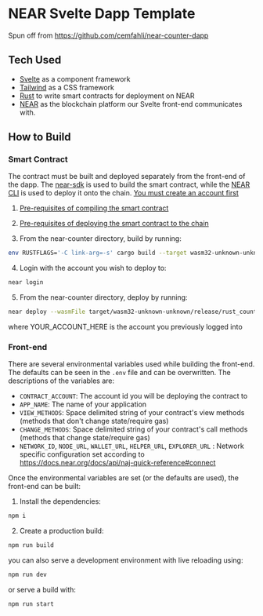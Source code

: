 # NEAR Svelte Dapp Template
Spun off from https://github.com/cemfahli/near-counter-dapp

## Tech Used
- [Svelte](https://svelte.dev) as a component framework
- [Tailwind](https://tailwindcss.com) as a CSS framework
- [Rust](https://www.rust-lang.org) to write smart contracts for deployment on NEAR
- [NEAR](https://near.org) as the blockchain platform our Svelte front-end communicates with.


## How to Build
### Smart Contract
The contract must be built and deployed separately from the front-end of the dapp.
The [near-sdk](https://github.com/near/near-sdk-rs) is used to build the smart contract, while the [NEAR CLI](https://docs.near.org/docs/tools/near-cli) is used to deploy it onto the chain. [You must create an account first](https://wallet.testnet.near.org/create) 
1. [Pre-requisites of compiling the smart contract](https://docs.near.org/docs/develop/contracts/rust/intro#3-step-rust-installation)

2. [Pre-requisites of deploying the smart contract to the chain](https://docs.near.org/docs/tools/near-cli#setup)

3. From the near-counter directory, build by running:
```bash
env RUSTFLAGS='-C link-arg=-s' cargo build --target wasm32-unknown-unknown --release
```

4. Login with the account you wish to deploy to:
```bash
near login
```

5. From the near-counter directory, deploy by running:
```bash
near deploy --wasmFile target/wasm32-unknown-unknown/release/rust_counter_tutorial.wasm --accountId YOUR_ACCOUNT_HERE
```
where YOUR_ACCOUNT_HERE is the account you previously logged into


### Front-end
There are several environmental variables used while building the front-end. The defaults can be seen in the ``.env`` file and can be overwritten. 
The descriptions of the variables are:
- ``CONTRACT_ACCOUNT``: The account id you will be deploying the contract to
- ``APP_NAME``: The name of your application
- ``VIEW_METHODS``: Space delimited string of your contract's view methods (methods that don't change state/require gas)
- ``CHANGE_METHODS``: Space delimited string of your contract's call methods (methods that change state/require gas)
- ``NETWORK_ID``, ``NODE_URL``, ``WALLET_URL``, ``HELPER_URL``, ``EXPLORER_URL`` : Network specific configuration set according to https://docs.near.org/docs/api/naj-quick-reference#connect

Once the environmental variables are set (or the defaults are used), the front-end can be built:

1. Install the dependencies: 
```bash
npm i
```
2. Create a production build:
```bash
npm run build
```
you can also serve a development environment with live reloading using:
```bash
npm run dev
```
or serve a build with:
```bash
npm run start
```
